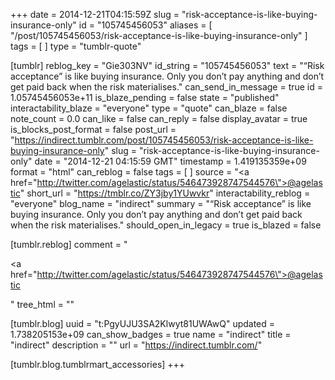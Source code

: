 +++
date = 2014-12-21T04:15:59Z
slug = "risk-acceptance-is-like-buying-insurance-only"
id = "105745456053"
aliases = [ "/post/105745456053/risk-acceptance-is-like-buying-insurance-only" ]
tags = [ ]
type = "tumblr-quote"

[tumblr]
reblog_key = "Gie303NV"
id_string = "105745456053"
text = "&ldquo;Risk acceptance&rdquo; is like buying insurance. Only you don&rsquo;t pay anything and don&rsquo;t get paid back when the risk materialises."
can_send_in_message = true
id = 1.05745456053e+11
is_blaze_pending = false
state = "published"
interactability_blaze = "everyone"
type = "quote"
can_blaze = false
note_count = 0.0
can_like = false
can_reply = false
display_avatar = true
is_blocks_post_format = false
post_url = "https://indirect.tumblr.com/post/105745456053/risk-acceptance-is-like-buying-insurance-only"
slug = "risk-acceptance-is-like-buying-insurance-only"
date = "2014-12-21 04:15:59 GMT"
timestamp = 1.419135359e+09
format = "html"
can_reblog = false
tags = [ ]
source = "<a href=\"http://twitter.com/agelastic/status/546473928747544576\">@agelastic</a>"
short_url = "https://tmblr.co/ZY3jby1YUwvkr"
interactability_reblog = "everyone"
blog_name = "indirect"
summary = "“Risk acceptance” is like buying insurance. Only you don’t pay anything and don’t get paid back when the risk materialises."
should_open_in_legacy = true
is_blazed = false

[tumblr.reblog]
comment = "<p><a href=\"http://twitter.com/agelastic/status/546473928747544576\">@agelastic</a></p>"
tree_html = ""

[tumblr.blog]
uuid = "t:PgyUJU3SA2Klwyt81UWAwQ"
updated = 1.738205153e+09
can_show_badges = true
name = "indirect"
title = "indirect"
description = ""
url = "https://indirect.tumblr.com/"

[tumblr.blog.tumblrmart_accessories]
+++
